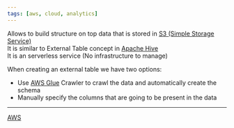 ```yaml
---
tags: [aws, cloud, analytics]
---
```


Allows to build structure on top data that is stored in [S3 (Simple Storage Service)](../AWS%20Storage%20Services/S3%20%28Simple%20Storage%20Service%29/S3%20%28Simple%20Storage%20Service%29.md)  
It is similar to External Table concept in [Apache Hive](../../../Data%20Analytics/Apache%20Hive/Apache%20Hive.md)  
It is an serverless service (No infrastructure to manage)

When creating an external table we have two options:
* Use [AWS Glue](../AWS%20Other%20Services/AWS%20Glue.md) Crawler to crawl the data and automatically create the schema
* Manually specify the columns that are going to be present in the data

---

[AWS](../AWS.md)
